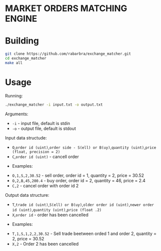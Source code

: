 # MARKET ORDERS MATCHING ENGINE

# Building

```bash
git clone https://github.com/rabarbra/exchange_matcher.git
cd exchange_matcher
make all
```
# Usage

Running:
```bash
./exchange_matcher -i input.txt -o output.txt
```
Arguments:
* `-i` - input file, default is stdin
* `-o` - output file, default is stdout

Input data structude:
* `O`,`order id (uint)`,`order side - S(ell) or B(uy)`,`quantity (uint)`,`price (float, precision = 2)`
* `C`,`order id (uint)` - cancell order
- Examples:
* `O,1,S,2,30.52` - sell order, order id = 1, quantity = 2, price = 30.52
* `O,2,B,45,200.4` - buy order, order id = 2, quantity = 46, price = 2.4 
* `C,2` - cancel order with order id 2

Output data structure:
* `T`,`trade id (uint)`,`S(ell) or B(uy)`,`older order id (uint)`,`newer order id (uint)`,`quantity (uint)`,`price (float .2)`
* `X`,`order id` - order has been cancelled
- Examples:
* `T,1,S,1,2,2,30.52` - Sell trade beetween orded 1 and order 2, quantity = 2, price = 30.52
* `X,2` - Order 2 has been cancelled
